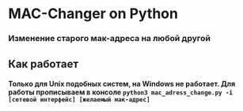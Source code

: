 # MAC-Changer on Python


### Изменение старого мак-адреса на любой другой

## Как работает

#### Только для Unix подобных систем, на Windows не работает. Для работы прописываем в консоле `python3 mac_adress_change.py -i [сетевой интерфейс] [желаемый мак-адрес]`